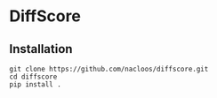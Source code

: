 # DiffScore

## Installation
```
git clone https://github.com/nacloos/diffscore.git
cd diffscore
pip install .
```
